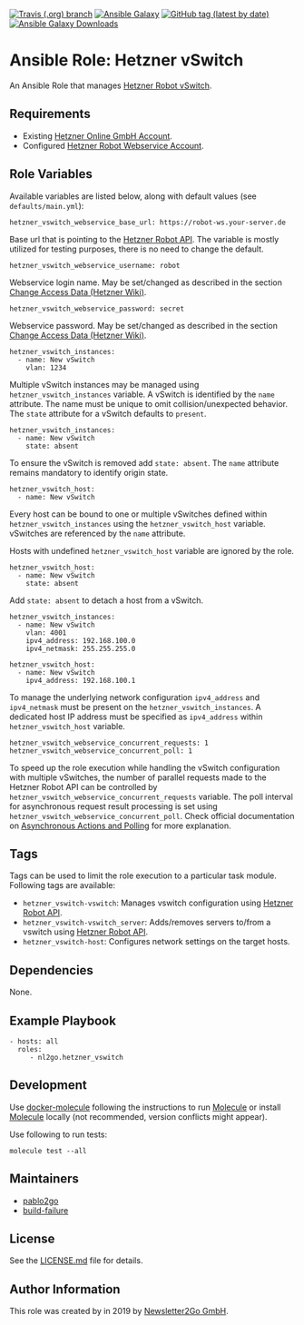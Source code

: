 [![Travis (.org) branch](https://img.shields.io/travis/nl2go/ansible-role-hetzner-vswitch/master)](https://travis-ci.org/nl2go/ansible-role-hetzner-vswitch)
[![Ansible Galaxy](https://img.shields.io/badge/role-nl2go.hetzner_vswitch-blue.svg)](https://galaxy.ansible.com/nl2go/hetzner_vswitch/)
[![GitHub tag (latest by date)](https://img.shields.io/github/v/tag/nl2go/ansible-role-hetzner-vswitch)](https://galaxy.ansible.com/nl2go/hetzner_vswitch)
[![Ansible Galaxy Downloads](https://img.shields.io/ansible/role/d/45025.svg?color=blue)](https://galaxy.ansible.com/nl2go/hetzner_vswitch/)

# Ansible Role: Hetzner vSwitch

An Ansible Role that manages [Hetzner Robot vSwitch](https://wiki.hetzner.de/index.php/Vswitch/en).

## Requirements

- Existing [Hetzner Online GmbH Account](https://accounts.hetzner.com).
- Configured [Hetzner Robot Webservice Account](https://robot.your-server.de/preferences).

## Role Variables

Available variables are listed below, along with default values (see `defaults/main.yml`):

    hetzner_vswitch_webservice_base_url: https://robot-ws.your-server.de
 
Base url that is pointing to the [Hetzner Robot API](https://robot.your-server.de/doc/webservice/de.html). The variable is mostly utilized for testing purposes, there
is no need to change the default.

    hetzner_vswitch_webservice_username: robot
    
Webservice login name. May be set/changed as described in the section [Change Access Data (Hetzner Wiki)](https://wiki.hetzner.de/index.php/KonsoleH:Zugangsdaten_aendern/en).

    hetzner_vswitch_webservice_password: secret
    
Webservice password. May be set/changed as described in the section [Change Access Data (Hetzner Wiki)](https://wiki.hetzner.de/index.php/KonsoleH:Zugangsdaten_aendern/en).

    hetzner_vswitch_instances:
      - name: New vSwitch
        vlan: 1234
    
Multiple vSwitch instances may be managed using `hetzner_vswitch_instances` variable. A vSwitch is 
identified by the `name` attribute. The name must be unique to omit collision/unexpected behavior. 
The `state` attribute for a vSwitch defaults to `present`.

    hetzner_vswitch_instances:
      - name: New vSwitch
        state: absent

To ensure the vSwitch is removed add `state: absent`. The `name` attribute remains mandatory to identify origin state.

    hetzner_vswitch_host:
      - name: New vSwitch

Every host can be bound to one or multiple vSwitches defined within `hetzner_vswitch_instances` using the `hetzner_vswitch_host` variable. vSwitches
are referenced by the `name` attribute.

Hosts with undefined `hetzner_vswitch_host` variable are ignored by the role.

    hetzner_vswitch_host:
      - name: New vSwitch
        state: absent

Add `state: absent` to detach a host from a vSwitch. 

    hetzner_vswitch_instances:
      - name: New vSwitch
        vlan: 4001
        ipv4_address: 192.168.100.0
        ipv4_netmask: 255.255.255.0
           
    hetzner_vswitch_host:
      - name: New vSwitch
        ipv4_address: 192.168.100.1
                   
To manage the underlying network configuration `ipv4_address` and `ipv4_netmask` must be present on the `hetzner_vswitch_instances`.
A dedicated host IP address must be specified as `ipv4_address` within `hetzner_vswitch_host` variable.

    hetzner_vswitch_webservice_concurrent_requests: 1
    hetzner_vswitch_webservice_concurrent_poll: 1
    
To speed up the role execution while handling the vSwitch configuration with multiple vSwitches, the number of parallel requests made to the Hetzner Robot API
can be controlled by `hetzner_vswitch_webservice_concurrent_requests` variable. The poll interval for asynchronous request
result processing is set using `hetzner_vswitch_webservice_concurrent_poll`. Check official documentation on
[Asynchronous Actions and Polling](https://docs.ansible.com/ansible/latest/user_guide/playbooks_async.html) for more explanation. 

## Tags

Tags can be used to limit the role execution to a particular task module. Following tags are available:

- `hetzner_vswitch-vswitch`: Manages vswitch configuration using [Hetzner Robot API](https://robot.your-server.de/doc/webservice/de.html).
- `hetzner_vswitch-vswitch_server`: Adds/removes servers to/from a vswitch using [Hetzner Robot API](https://robot.your-server.de/doc/webservice/de.html).
- `hetzner_vswitch-host`: Configures network settings on the target hosts.

## Dependencies

None.

## Example Playbook

    - hosts: all
      roles:
         - nl2go.hetzner_vswitch

## Development
Use [docker-molecule](https://github.com/nl2go/docker-molecule) following the instructions to run [Molecule](https://molecule.readthedocs.io/en/stable/)
or install [Molecule](https://molecule.readthedocs.io/en/stable/) locally (not recommended, version conflicts might appear).


Use following to run tests:

    molecule test --all

## Maintainers

- [pablo2go](https://github.com/pablo2go)
- [build-failure](https://github.com/build-failure)

## License

See the [LICENSE.md](LICENSE.md) file for details.

## Author Information

This role was created by in 2019 by [Newsletter2Go GmbH](https://www.newsletter2go.com/).

